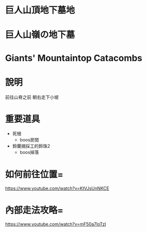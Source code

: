 # 巨人山頂地下墓地
# 巨人山嶺の地下墓	
# Giants' Mountaintop Catacombs

# 說明
前往山脊之前 朝右走下小坡

# 重要道具

+ 死根
  + boos房間
+ 鈴蘭摘採工的鈴珠2
  + boos掉落


# 如何前往位置=
https://www.youtube.com/watch?v=KtVJsUnNKCE

# 內部走法攻略=
https://www.youtube.com/watch?v=mF50a7IoTzI
